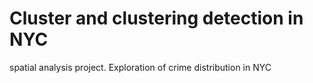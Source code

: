 #  Cluster and clustering detection in NYC
 spatial analysis project. Exploration of crime distribution in NYC
